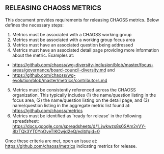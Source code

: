 ## RELEASING CHAOSS METRICS ##

This document provides requirements for releasing CHAOSS metrics. Below defines the necessary steps: 

1. Metrics must be associated with a CHAOSS working group
2. Metrics must be associated with a working group focus area
3. Metrics must have an associated question being addressed
4. Metrics must have an associated detail page providing more information about the metric. Examples at:
* https://github.com/chaoss/wg-diversity-inclusion/blob/master/focus-areas/governance/board-council-diversity.md
  and
* https://github.com/chaoss/wg-evolution/blob/master/metrics/contributors.md
5. Metrics must be consistently referenced across the CHAOSS organization. This typically includes (1) the name/question listing in the focus area, (2) the name/question listing on the detail page, and (3) name/question listing in the aggregate metric list found at: https://github.com/chaoss/metrics
6. Metrics must be identified as 'ready for release' in the following spreadsheet: https://docs.google.com/spreadsheets/d/1_jwkwzs8s6SAm2vVY-8lzTQk3YT0YpOveTlKOwjd2eQ/edit#gid=0

Once these criteria are met, open an issue at: https://github.com/chaoss/metrics indicating metrics for release. 
